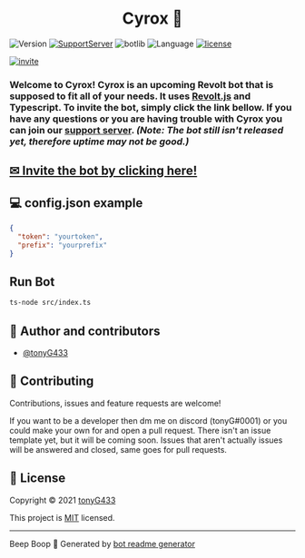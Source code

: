 <h1 align="center">Cyrox 🤖</h1>


![Version](https://img.shields.io/badge/version-0.3.0-green.svg?cacheSeconds=2592000&style=for-the-badge)
[![SupportServer](https://img.shields.io/badge/-Support%20Server-red?style=for-the-badge)](https://app.revolt.chat/invite/aeH8vBQ2)
![botlib](https://img.shields.io/badge/powered_by-revolt.js-blue?style=for-the-badge)
![Language](https://img.shields.io/badge/Typescript-yellow?style=for-the-badge&logo=typescript)
[![license](https://img.shields.io/badge/license-MIT-orange?style=for-the-badge)](https://opensource.org/licenses/MIT) 

[![invite](https://img.shields.io/badge/Invite_now!-purple?style=for-the-badge)](https://app.revolt.chat/bot/01FM5Q2BVG11V4NSRXPWR29TVP)

<h3>Welcome to Cyrox! Cyrox is an upcoming <b>Revolt</b> bot that is supposed to fit all of your needs. It uses <a href="https://www.npmjs.com/package/revolt.js">Revolt.js</a> and Typescript. To invite the bot, simply click the link bellow. If you have any questions or you are having trouble with Cyrox you can join our <a href="https://app.revolt.chat/invite/aeH8vBQ2">support server</a>. <i>(Note: The bot still isn't released yet, therefore uptime may not be good.)</i> </h3>

<h2><a href="https://app.revolt.chat/bot/01FM5Q2BVG11V4NSRXPWR29TVP">✉ Invite the bot by clicking here!</a></h2>


## 💻 config.json example

```json
{
  "token": "yourtoken",
  "prefix": "yourprefix"
}
```

## Run Bot

```sh
ts-node src/index.ts
```

## 👥 Author and contributors

* [@tonyG433](https://github.com/tonyG433)

## 🤝 Contributing

Contributions, issues and feature requests are welcome!

If you want to be a developer then dm me on discord (tonyG#0001) or you could make your own for and open a pull request. There isn't an issue template yet, but it will be coming soon. Issues that aren't actually issues will be answered and closed, same goes for pull requests.


## 📝 License

Copyright © 2021 [tonyG433](https://github.com/tonyG433)


This project is [MIT](https://opensource.org/licenses/MIT) licensed.


***
Beep Boop 🤖 Generated by [bot readme generator](https://github.com/tonyG433/discord-bot-readme-generator)
